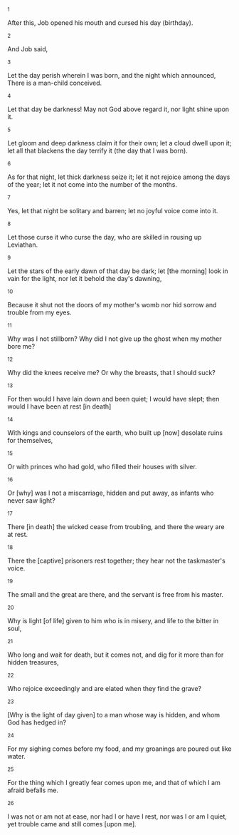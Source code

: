 <sup>1</sup> 

After this, Job opened his mouth and cursed his day (birthday). 

<sup>2</sup> 

And Job said, 

<sup>3</sup> 

Let the day perish wherein I was born, and the night which announced, There is a man-child conceived. 

<sup>4</sup> 

Let that day be darkness! May not God above regard it, nor light shine upon it. 

<sup>5</sup> 

Let gloom and deep darkness claim it for their own; let a cloud dwell upon it; let all that blackens the day terrify it (the day that I was born). 

<sup>6</sup> 

As for that night, let thick darkness seize it; let it not rejoice among the days of the year; let it not come into the number of the months. 

<sup>7</sup> 

Yes, let that night be solitary and barren; let no joyful voice come into it. 

<sup>8</sup> 

Let those curse it who curse the day, who are skilled in rousing up Leviathan. 

<sup>9</sup> 

Let the stars of the early dawn of that day be dark; let [the morning] look in vain for the light, nor let it behold the day's dawning, 

<sup>10</sup> 

Because it shut not the doors of my mother's womb nor hid sorrow and trouble from my eyes. 

<sup>11</sup> 

Why was I not stillborn? Why did I not give up the ghost when my mother bore me? 

<sup>12</sup> 

Why did the knees receive me? Or why the breasts, that I should suck? 

<sup>13</sup> 

For then would I have lain down and been quiet; I would have slept; then would I have been at rest [in death] 

<sup>14</sup> 

With kings and counselors of the earth, who built up [now] desolate ruins for themselves, 

<sup>15</sup> 

Or with princes who had gold, who filled their houses with silver. 

<sup>16</sup> 

Or [why] was I not a miscarriage, hidden and put away, as infants who never saw light? 

<sup>17</sup> 

There [in death] the wicked cease from troubling, and there the weary are at rest. 

<sup>18</sup> 

There the [captive] prisoners rest together; they hear not the taskmaster's voice. 

<sup>19</sup> 

The small and the great are there, and the servant is free from his master. 

<sup>20</sup> 

Why is light [of life] given to him who is in misery, and life to the bitter in soul, 

<sup>21</sup> 

Who long and wait for death, but it comes not, and dig for it more than for hidden treasures, 

<sup>22</sup> 

Who rejoice exceedingly and are elated when they find the grave? 

<sup>23</sup> 

[Why is the light of day given] to a man whose way is hidden, and whom God has hedged in? 

<sup>24</sup> 

For my sighing comes before my food, and my groanings are poured out like water. 

<sup>25</sup> 

For the thing which I greatly fear comes upon me, and that of which I am afraid befalls me. 

<sup>26</sup> 

I was not or am not at ease, nor had I or have I rest, nor was I or am I quiet, yet trouble came and still comes [upon me].